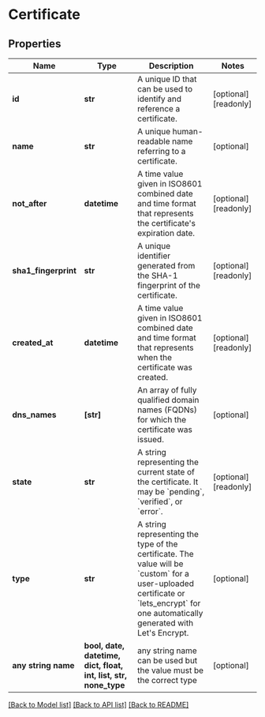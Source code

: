 # Certificate


## Properties
Name | Type | Description | Notes
------------ | ------------- | ------------- | -------------
**id** | **str** | A unique ID that can be used to identify and reference a certificate. | [optional] [readonly] 
**name** | **str** | A unique human-readable name referring to a certificate. | [optional] 
**not_after** | **datetime** | A time value given in ISO8601 combined date and time format that represents the certificate&#39;s expiration date. | [optional] [readonly] 
**sha1_fingerprint** | **str** | A unique identifier generated from the SHA-1 fingerprint of the certificate. | [optional] [readonly] 
**created_at** | **datetime** | A time value given in ISO8601 combined date and time format that represents when the certificate was created. | [optional] [readonly] 
**dns_names** | **[str]** | An array of fully qualified domain names (FQDNs) for which the certificate was issued. | [optional] 
**state** | **str** | A string representing the current state of the certificate. It may be &#x60;pending&#x60;, &#x60;verified&#x60;, or &#x60;error&#x60;. | [optional] [readonly] 
**type** | **str** | A string representing the type of the certificate. The value will be &#x60;custom&#x60; for a user-uploaded certificate or &#x60;lets_encrypt&#x60; for one automatically generated with Let&#39;s Encrypt. | [optional] 
**any string name** | **bool, date, datetime, dict, float, int, list, str, none_type** | any string name can be used but the value must be the correct type | [optional]

[[Back to Model list]](../README.md#documentation-for-models) [[Back to API list]](../README.md#documentation-for-api-endpoints) [[Back to README]](../README.md)


